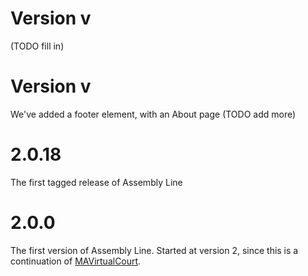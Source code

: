 # Version v

(TODO fill in)

# Version v

We've added a footer element, with an About page (TODO add more)

# 2.0.18

The first tagged release of Assembly Line

# 2.0.0

The first version of Assembly Line. Started at version 2, since this is a continuation of [MAVirtualCourt](https://github.com/SuffolkLITLab/MAVirtualCourt).
